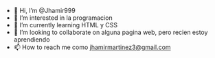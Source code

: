 - 👋 Hi, I’m @Jhamir999
- 👀 I’m interested in  la programacion
- 🌱 I’m currently learning  HTML y  CSS
- 💞️ I’m looking to collaborate on  alguna pagina web, pero recien estoy aprendiendo
- 📫 How to reach me  como jhamirmartinez3@gmail.com

<!---
Jhamir999/Jhamir999 is a ✨ special ✨ repository because its `README.md` (this file) appears on your GitHub profile.
You can click the Preview link to take a look at your changes.
--->
